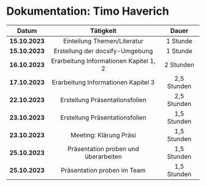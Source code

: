 # Dokumentation: Timo Haverich

| Datum | Tätigkeit | Dauer
|:------:|:---------------:|:----------:|
| **15.10.2023** | Einteilung Themen/Literatur | 1 Stunde | 
| **15.10.2023** | Erstellung der docsify-Umgebung | 1 Stunde | 
| **16.10.2023** | Erarbeitung Informationen Kapitel 1, 2 | 2 Stunden | 
| **17.10.2023** | Erarbeitung Informationen Kapitel 3 | 2,5 Stunden | 
| **22.10.2023** | Erstellung Präsentationsfolien | 2,5 Stunden | 
| **23.10.2023** | Erstellung Präsentationsfolien | 1,5 Stunden | 
| **23.10.2023** | Meeting: Klärung Präsi | 1,5 Stunden |
| **25.10.2023** | Präsentation proben und überarbeiten | 1,5 Stunden |
| **25.10.2023** | Präsentation proben im Team | 1,5 Stunden |
